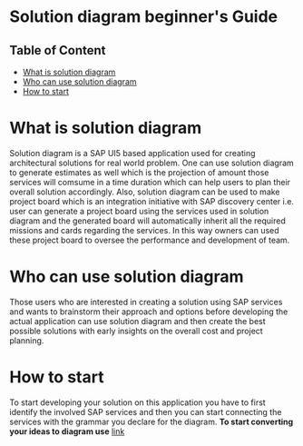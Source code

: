# Solution diagram beginner's Guide

## Table of Content
* [What is solution diagram](#what-is-solution-diagram)
* [Who can use solution diagram](#who-can-use-solution-diagram)
* [How to start]()

# What is solution diagram
Solution diagram is a SAP UI5 based application used for creating architectural solutions for real world problem. One can use solution diagram to generate estimates as well which is the projection of amount those services will comsume in a time duration which can help users to plan their overall solution accordingly. 
Also, solution diagram can be used to make project board which is an integration initiative with SAP discovery center i.e. user can generate a project board using the services used in solution diagram and the generated board will automatically inherit all the required missions and cards regarding the services. In this way owners can used these project board to oversee the performance and development of team.

# Who can use solution diagram
Those users who are interested in creating a solution using SAP services and wants to brainstorm their approach and options before developing the actual application can use solution diagram and then create the best possible solutions with early insights on the overall cost and project planning.

# How to start
To start developing your solution on this application you have to first identify the involved SAP services and then you can start connecting the services with the grammar you declare for the diagram.
**To start converting your ideas to diagram use** [link](https://platfromxsoldiageditor-d1b6a0fc1.dispatcher.us2.hana.ondemand.com/index.html)